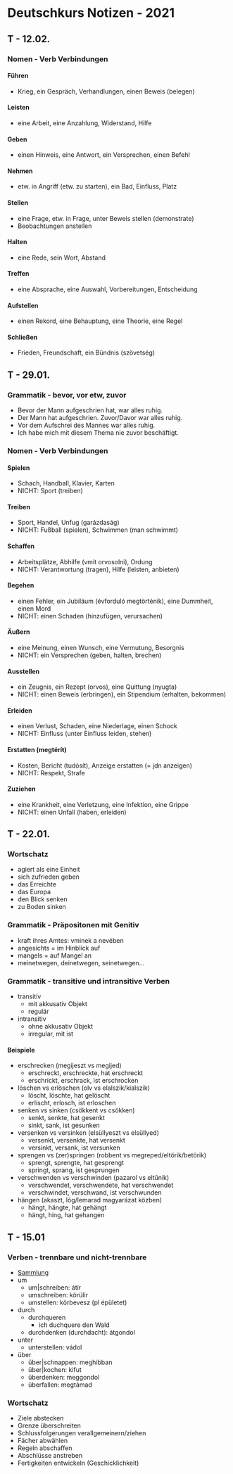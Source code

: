 # Deutschkurs Notizen - 2021

## T - 12.02.

### Nomen - Verb Verbindungen

#### Führen

- Krieg, ein Gespräch, Verhandlungen, einen Beweis (belegen)

#### Leisten

- eine Arbeit, eine Anzahlung, Widerstand, Hilfe

#### Geben

- einen Hinweis, eine Antwort, ein Versprechen, einen Befehl

#### Nehmen

- etw. in Angriff (etw. zu starten), ein Bad, Einfluss, Platz

#### Stellen

- eine Frage, etw. in Frage, unter Beweis stellen (demonstrate)
- Beobachtungen anstellen

#### Halten

- eine Rede, sein Wort, Abstand

#### Treffen

- eine Absprache, eine Auswahl, Vorbereitungen, Entscheidung

#### Aufstellen

- einen Rekord, eine Behauptung, eine Theorie, eine Regel

#### Schließen

- Frieden, Freundschaft, ein Bündnis (szövetség)  

## T - 29.01.

### Grammatik - bevor, vor etw, zuvor

- Bevor der Mann aufgeschrien hat, war alles ruhig.
- Der Mann hat aufgeschrien. Zuvor/Davor war alles ruhig.
- Vor dem Aufschrei des Mannes war alles ruhig. 
- Ich habe mich mit diesem Thema nie zuvor beschäftigt. 

### Nomen - Verb Verbindungen

#### Spielen

- Schach, Handball, Klavier, Karten
- NICHT: Sport (treiben)

#### Treiben

- Sport, Handel, Unfug (garázdaság)
- NICHT: Fußball (spielen), Schwimmen (man schwimmt)

#### Schaffen

- Arbeitsplätze, Abhilfe (vmit orvosolni), Ordung
- NICHT: Verantwortung (tragen), Hilfe (leisten, anbieten)

#### Begehen

- einen Fehler, ein Jubiläum (évforduló megtörténik), eine Dummheit, einen Mord
- NICHT: einen Schaden (hinzufügen, verursachen)

#### Äußern

- eine Meinung, einen Wunsch, eine Vermutung, Besorgnis
- NICHT: ein Versprechen (geben, halten, brechen)

#### Ausstellen

- ein Zeugnis, ein Rezept (orvos), eine Quittung (nyugta)
- NICHT: einen Beweis (erbringen), ein Stipendium (erhalten, bekommen)

#### Erleiden

- einen Verlust, Schaden, eine Niederlage, einen Schock
- NICHT: Einfluss (unter Einfluss leiden, stehen)

#### Erstatten (megtéríŧ)

- Kosten, Bericht (tudósít), Anzeige erstatten (= jdn anzeigen)
- NICHT: Respekt, Strafe

#### Zuziehen

- eine Krankheit, eine Verletzung, eine Infektion, eine Grippe
- NICHT: einen Unfall (haben, erleiden)

## T - 22.01.

### Wortschatz

- agiert als eine Einheit
- sich zufrieden geben
- das Erreichte
- das Europa
- den Blick senken
- zu Boden sinken

### Grammatik - Präpositonen mit Genitiv

- kraft ihres Amtes: vminek a nevében
- angesichts = im Hinblick auf
- mangels = auf Mangel an
- meinetwegen, deinetwegen, seinetwegen...

### Grammatik - transitive und intransitive Verben

- transitiv
	- mit akkusativ Objekt
	- regulär
- intransitiv
	- ohne akkusativ Objekt
	- irregular, mit ist

#### Beispiele

- erschrecken (megijeszt vs megijed)
	- erschreckt, erschreckte, hat erschreckt
	- erschrickt, erschrack, ist erschrocken
- löschen vs erlöschen (olv vs elalszik/kialszik)
	- löscht, löschte, hat gelöscht
	- erlischt, erlosch, ist erloschen
- senken vs sinken (csökkent vs csökken)
	- senkt, senkte, hat gesenkt
	- sinkt, sank, ist gesunken
- versenken vs versinken (elsüllyeszt vs elsüllyed)
	- versenkt, versenkte, hat versenkt
	- versinkt, versank, ist versunken
- sprengen vs (zer)springen (robbent vs megreped/eltörik/betörik)
	- sprengt, sprengte, hat gesprengt
	- springt, sprang, ist gesprungen
- verschwenden vs verschwinden (pazarol vs eltűnik)
	- verschwendet, verschwendete, hat verschwendet
	- verschwindet, verschwand, ist verschwunden
- hängen (akaszt, lóg/lemarad magyarázat közben)
	- hängt, hängte, hat gehängt
	- hängt, hing, hat gehangen

## T - 15.01

### Verben - trennbare und nicht-trennbare

- [Sammlung](https://sprachekulturkommunikation.com/wp-content/uploads/2018/06/Trennbare-und-nicht-trennbare-Verben-%C3%9Cbersicht.pdf)
- um
	- um|schreiben: átír
	- umschreiben: körülír
	- umstellen: körbevesz (pl épületet)
- durch
	- durchqueren
	  - ich duchquere den Wald
	- durchdenken (durchdacht): átgondol
- unter
	- unterstellen: vádol
- über
	- über|schnappen: meghibban
	- über|kochen: kifut
	- überdenken: meggondol
	- überfallen: megtámad

### Wortschatz

- Ziele abstecken
- Grenze überschreiten
- Schlussfolgerungen verallgemeinern/ziehen
- Fächer abwählen
- Regeln abschaffen
- Abschlüsse anstreben
- Fertigkeiten entwickeln (Geschicklichkeit)

